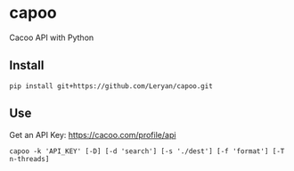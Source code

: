 # capoo

Cacoo API with Python

## Install

```
pip install git+https://github.com/Leryan/capoo.git
```

## Use

Get an API Key: https://cacoo.com/profile/api

```
capoo -k 'API_KEY' [-D] [-d 'search'] [-s './dest'] [-f 'format'] [-T n-threads]
```
